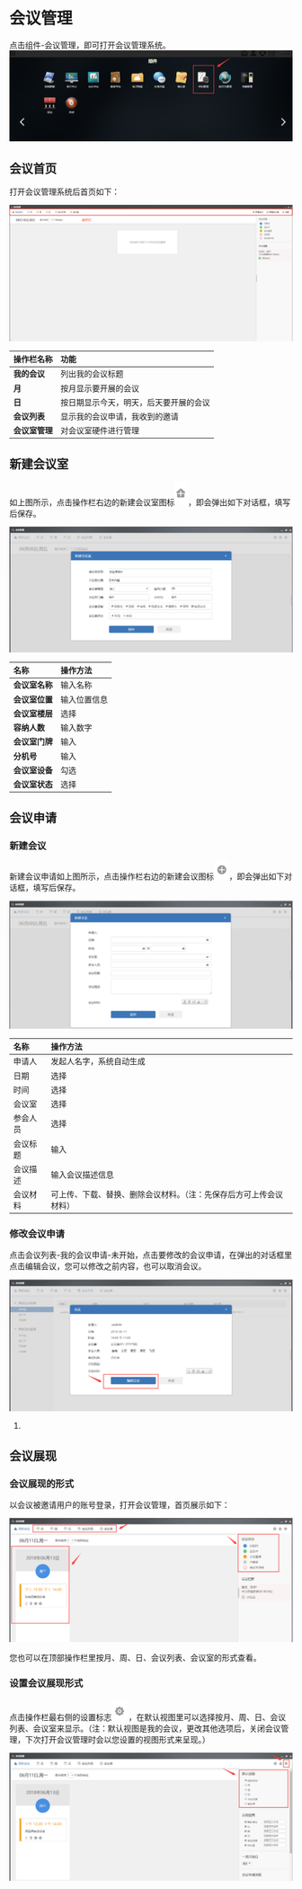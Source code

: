 # 会议管理

点击组件-会议管理，即可打开会议管理系统。![](../.gitbook/assets/0%20%284%29.png)

## 会议首页

打开会议管理系统后首页如下：

![](../.gitbook/assets/1.png)

| **操作栏名称** | **功能** |
| :--- | :--- |
| **我的会议** | 列出我的会议标题 |
| **月** | 按月显示要开展的会议 |
| **日** | 按日期显示今天，明天，后天要开展的会议 |
| **会议列表** | 显示我的会议申请，我收到的邀请 |
| **会议室管理** | 对会议室硬件进行管理 |

## 新建会议室

如上图所示，点击操作栏右边的新建会议室图标![](../.gitbook/assets/2%20%289%29.png)，即会弹出如下对话框，填写后保存。

![](../.gitbook/assets/3%20%282%29.png)

| **名称** | **操作方法** |
| :--- | :--- |
| **会议室名称** | 输入名称 |
| **会议室位置** | 输入位置信息 |
| **会议室楼层** | 选择 |
| **容纳人数** | 输入数字 |
| **会议室门牌** | 输入 |
| **分机号** | 输入 |
| **会议室设备** | 勾选 |
| **会议室状态** | 选择 |

## 会议申请

### 新建会议

新建会议申请如上图所示，点击操作栏右边的新建会议图标![](../.gitbook/assets/4%20%282%29.png)，即会弹出如下对话框，填写后保存。

![](../.gitbook/assets/5%20%283%29.png)

| 名称 | 操作方法 |
| :--- | :--- |
| 申请人 | 发起人名字，系统自动生成 |
| 日期 | 选择 |
| 时间 | 选择 |
| 会议室 | 选择 |
| 参会人员 | 选择 |
| 会议标题 | 输入 |
| 会议描述 | 输入会议描述信息 |
| 会议材料 | 可上传、下载、替换、删除会议材料。（注：先保存后方可上传会议材料） |

### 修改会议申请

点击会议列表-我的会议申请-未开始，点击要修改的会议申请，在弹出的对话框里点击编辑会议，您可以修改之前内容，也可以取消会议。

![](../.gitbook/assets/6%20%282%29.png)

1. 
## 会议展现

### 会议展现的形式

以会议被邀请用户的账号登录，打开会议管理，首页展示如下：

![](../.gitbook/assets/7%20%282%29.png)

您也可以在顶部操作栏里按月、周、日、会议列表、会议室的形式查看。

### 设置会议展现形式

点击操作栏最右侧的设置标志![](../.gitbook/assets/8%20%285%29.png)，在默认视图里可以选择按月、周、日、会议列表、会议室来显示。（注：默认视图是我的会议，更改其他选项后，关闭会议管理，下次打开会议管理时会以您设置的视图形式来呈现。）

![](../.gitbook/assets/9%20%287%29.png)

